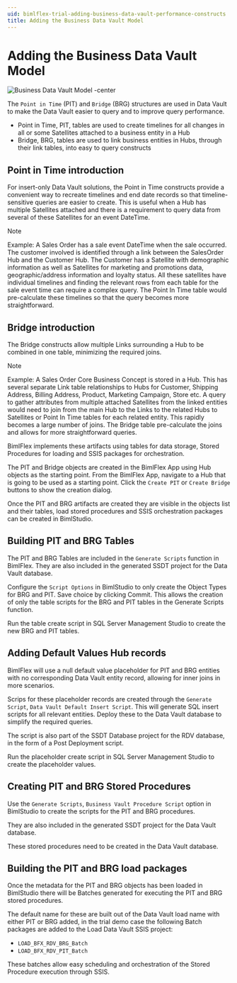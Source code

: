 ```yaml
---
uid: bimlflex-trial-adding-business-data-vault-performance-constructs
title: Adding the Business Data Vault Model
---
```

# Adding the Business Data Vault Model

![Business Data Vault Model -center](https://www.youtube.com/watch?v=JZT8rDBMhmI?rel=0&autoplay=0 "Business Data Vault Model")

The `Point in Time` (PIT) and `Bridge` (BRG) structures are used in Data Vault to make the Data Vault easier to query and to improve query performance.

* Point in Time, PIT, tables are used to create timelines for all changes in all or some Satellites attached to a business entity in a Hub
* Bridge, BRG, tables are used to link business entities in Hubs, through their link tables, into easy to query constructs

## Point in Time introduction

For insert-only Data Vault solutions, the Point in Time constructs provide a convenient way to recreate timelines and end date records so that timeline-sensitive queries are easier to create. This is useful when a Hub has multiple Satellites attached and there is a requirement to query data from several of these Satellites for an event DateTime.

> [!NOTE]
> Example:
> A Sales Order has a sale event DateTime when the sale occurred. The customer involved is identified through a link between the SalesOrder Hub and the Customer Hub. The Customer has a Satellite with demographic information as well as Satellites for marketing and promotions data, geographic/address information and loyalty status. All these satellites have individual timelines and finding the relevant rows from each table for the sale event time can require a complex query. The Point In Time table would pre-calculate these timelines so that the query becomes more straightforward.

## Bridge introduction

The Bridge constructs allow multiple Links surrounding a Hub to be combined in one table, minimizing the required joins.

> [!NOTE]
> Example:
> A Sales Order Core Business Concept is stored in a Hub. This has several separate Link table relationships to Hubs for Customer, Shipping Address, Billing Address, Product, Marketing Campaign, Store etc. A query to gather attributes from multiple attached Satellites from the linked entities would need to join from the main Hub to the Links to the related Hubs to Satellites or Point In Time tables for each related entity. This rapidly becomes a large number of joins. The Bridge table pre-calculate the joins and allows for more straightforward queries.

BimlFlex implements these artifacts using tables for data storage, Stored Procedures for loading and SSIS packages for orchestration.

The PIT and Bridge objects are created in the BimlFlex App using Hub objects as the starting point. From the BimlFlex App, navigate to a Hub that is going to be used as a starting point. Click the `Create PIT` or `Create Bridge` buttons to show the creation dialog.

Once the PIT and BRG artifacts are created they are visible in the objects list and their tables, load stored procedures and SSIS orchestration packages can be created in BimlStudio.

## Building PIT and BRG Tables

The PIT and BRG Tables are included in the `Generate Scripts` function in BimlFlex. They are also included in the generated SSDT project for the Data Vault database.

Configure the `Script Options` in BimlStudio to only create the Object Types for BRG and PIT. Save choice by clicking Commit. This allows the creation of only the table scripts for the BRG and PIT tables in the Generate Scripts function.

Run the table create script in SQL Server Management Studio to create the new BRG and PIT tables.

## Adding Default Values Hub records

BimlFlex will use a null default value placeholder for PIT and BRG entities with no corresponding Data Vault entity record, allowing for inner joins in more scenarios.

Scrips for these placeholder records are created through the `Generate Script`, `Data Vault Default Insert Script`. This will generate SQL insert scripts for all relevant entities. Deploy these to the Data Vault database to simplify the required queries.

The script is also part of the SSDT Database project for the RDV database, in the form of a Post Deployment script.

Run the placeholder create script in SQL Server Management Studio to create the placeholder values.

## Creating PIT and BRG Stored Procedures

Use the `Generate Scripts`, `Business Vault Procedure Script` option in BimlStudio to create the scripts for the PIT and BRG procedures.

They are also included in the generated SSDT project for the Data Vault database.

These stored procedures need to be created in the Data Vault database.

## Building the PIT and BRG load packages

Once the metadata for the PIT and BRG objects has been loaded in BimlStudio there will be Batches generated for executing the PIT and BRG stored procedures.

The default name for these are built out of the Data Vault load name with either PIT or BRG added, in the trial demo case the following Batch packages are added to the Load Data Vault SSIS project:

* `LOAD_BFX_RDV_BRG_Batch`
* `LOAD_BFX_RDV_PIT_Batch`

These batches allow easy scheduling and orchestration of the Stored Procedure execution through SSIS.
